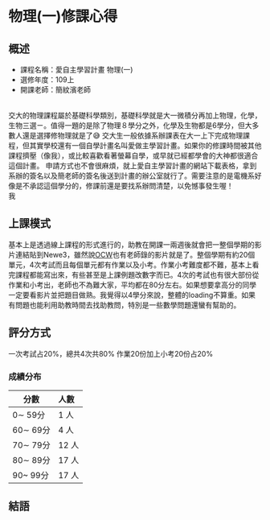 # 物理(一)修課心得
## 概述
- 課程名稱：愛自主學習計畫 物理(一)
- 選修年度：109上
- 開課老師：簡紋濱老師
<br/>
交大的物理課程屬於基礎科學類別，基礎科學就是大一微積分再加上物理，化學，生物三選ㄧ。值得一題的是除了物理８學分之外，化學及生物都是6學分，但大多數人還是選擇修物理就是了😅 
交大生一般依據系辦課表在大一上下完成物理課程，但其實學校還有一個自學計畫名叫愛做主學習計畫。如果你的修課時間被其他課程擠壓（像我），或比較喜歡看著螢幕自學，或早就已經都學會的大神都很適合這個計畫。
申請方式也不會很麻煩，就上愛自主學習計畫的網站下載表格，拿到系辦的簽名以及簡老師的簽名後送到計畫的辦公室就行了。需要注意的是電機系好像是不承認這個學分的，修課前還是要找系辦問清楚，以免憾事發生喔！
<br/>
我



## 上課模式
基本上是透過線上課程的形式進行的，助教在開課一兩週後就會把一整個學期的影片連結貼到Newe3，雖然說[OCW](https://ocw.nctu.edu.tw/course_detail.php?bgid=1&gid=3&nid=531&page=1)也有老師錄的影片就是了。整個學期有約20個單元，4次考試而且每個單元都有作業以及小考。作業小考難度都不難，基本上看完課程都能寫出來，有些甚至是上課例題改數字而已。4次的考試也有很大部份從作業和小考出，老師也不為難大家，平均都在80分左右。如果想要拿高分的同學一定要看影片並把題目做熟。我覺得以4學分來說，整體的loading不算重。如果有問題也能利用助教時間去找助教問，特別是一些數學問題還蠻有幫助的。

## 評分方式
一次考試占20%，總共4次共80%
作業20份加上小考20份占20%
### 成績分布
   分數 | 人數
--------|:-----
0∼ 59分| 1 人
60∼ 69分| 4 人
70∼ 79分| 12 人
80∼ 89分| 17 人
90~ 99分| 17 人

## 結語
